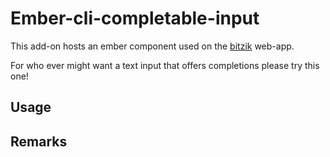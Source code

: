 # Ember-cli-completable-input

This add-on hosts an ember component used on the [bitzik](www.bitzik.com) web-app. 

For who ever might want a text input that offers completions please try this one!

## Usage


## Remarks

